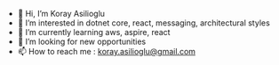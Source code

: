 - 👋 Hi, I’m Koray Asilioglu
- 👀 I’m interested in dotnet core, react, messaging, architectural styles
- 🌱 I’m currently learning aws, aspire, react
- 💞️ I’m looking for new opportunities
- 📫 How to reach me : koray.asilioglu@gmail.com

<!---
kasilioglu/kasilioglu is a ✨ special ✨ repository because its `README.md` (this file) appears on your GitHub profile.
You can click the Preview link to take a look at your changes.
--->
